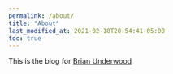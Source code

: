 ```yaml
---
permalink: /about/
title: "About"
last_modified_at: 2021-02-18T20:54:41-05:00
toc: true
---
```


This is the blog for [Brian Underwood](http://www.brian-underwood.codes/)
